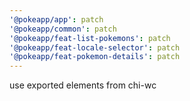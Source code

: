 ```yaml
---
'@pokeapp/app': patch
'@pokeapp/common': patch
'@pokeapp/feat-list-pokemons': patch
'@pokeapp/feat-locale-selector': patch
'@pokeapp/feat-pokemon-details': patch
---
```


use exported elements from chi-wc
